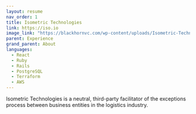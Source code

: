 ```yaml
---
layout: resume
nav_order: 1
title: Isometric Technologies
link: https://iso.io
image_link: "https://blackhornvc.com/wp-content/uploads/Isometric-Technologies-ISO-White-Logo-Blackhorn-Ventures.png"
parent: Experience
grand_parent: About
languages:
  - React
  - Ruby
  - Rails
  - PostgreSQL
  - Terraform
  - AWS
---
```


Isometric Technologies is a neutral, third-party facilitator of the exceptions
process between business entities in the logistics industry.
